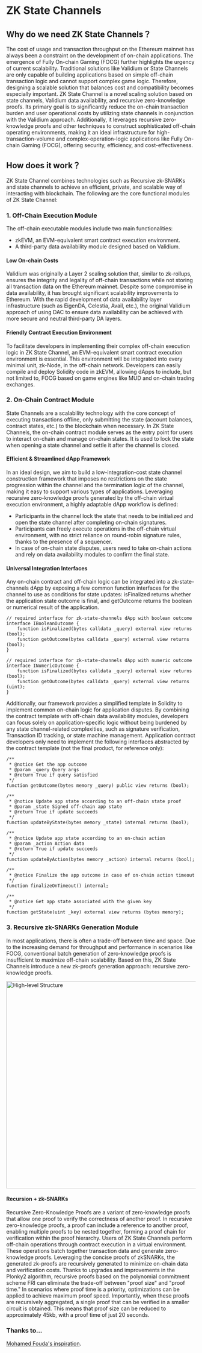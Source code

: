 # ZK State Channels
## Why do we need ZK State Channels？
The cost of usage and transaction throughput on the Ethereum mainnet has always been a constraint on the development of on-chain applications. The emergence of Fully On-chain Gaming (FOCG) further highlights the urgency of current scalability. Traditional solutions like Validium or State Channels are only capable of building applications based on simple off-chain transaction logic and cannot support complex game logic. Therefore, designing a scalable solution that balances cost and compatibility becomes especially important.
ZK State Channel is a novel scaling solution based on state channels, Validium data availability, and recursive zero-knowledge proofs. Its primary goal is to significantly reduce the on-chain transaction burden and user operational costs by utilizing state channels in conjunction with the Validium approach. Additionally, it leverages recursive zero-knowledge proofs and other techniques to construct sophisticated off-chain operating environments, making it an ideal infrastructure for high-transaction-volume and complex-operation-logic applications like Fully On-chain Gaming (FOCG), offering security, efficiency, and cost-effectiveness.
## How does it work？
ZK State Channel combines technologies such as Recursive zk-SNARKs and state channels to achieve an efficient, private, and scalable way of interacting with blockchain. The following are the core functional modules of ZK State Channel:
### 1. Off-Chain Execution Module
The off-chain executable modules include two main functionalities:
- zkEVM, an EVM-equivalent smart contract execution environment.
- A third-party data availability module designed based on Validium.
#### Low On-chain Costs
Validium was originally a Layer 2 scaling solution that, similar to zk-rollups, ensures the integrity and legality of off-chain transactions while not storing all transaction data on the Ethereum mainnet. Despite some compromise in data availability, it has brought significant scalability improvements to Ethereum. With the rapid development of data availability layer infrastructure (such as EigenDA, Celestia, Avail, etc.), the original Validium approach of using DAC to ensure data availability can be achieved with more secure and neutral third-party DA layers.
#### Friendly Contract Execution Environment
To facilitate developers in implementing their complex off-chain execution logic in ZK State Channel, an EVM-equivalent smart contract execution environment is essential. This environment will be integrated into every minimal unit, zk-Node, in the off-chain network. Developers can easily compile and deploy Solidity code in zkEVM, allowing dApps to include, but not limited to, FOCG based on game engines like MUD and on-chain trading exchanges.
### 2. On-Chain Contract Module
State Channels are a scalability technology with the core concept of executing transactions offline, only submitting the state (account balances, contract states, etc.) to the blockchain when necessary. In ZK State Channels, the on-chain contract module serves as the entry point for users to interact on-chain and manage on-chain states. It is used to lock the state when opening a state channel and settle it after the channel is closed.
#### Efficient & Streamlined dApp Framework
In an ideal design, we aim to build a low-integration-cost state channel construction framework that imposes no restrictions on the state progression within the channel and the termination logic of the channel, making it easy to support various types of applications. Leveraging recursive zero-knowledge proofs generated by the off-chain virtual execution environment, a highly adaptable dApp workflow is defined:
- Participants in the channel lock the state that needs to be initialized and open the state channel after completing on-chain signatures.
- Participants can freely execute operations in the off-chain virtual environment, with no strict reliance on round-robin signature rules, thanks to the presence of a sequencer.
- In case of on-chain state disputes, users need to take on-chain actions and rely on data availability modules to confirm the final state.
#### Universal Integration Interfaces
Any on-chain contract and off-chain logic can be integrated into a zk-state-channels dApp by exposing a few common function interfaces for the channel to use as conditions for state updates: isFinalized returns whether the application state outcome is final, and getOutcome returns the boolean or numerical result of the application.
```Solidity
// required interface for zk-state-channels dApp with boolean outcome
interface IBooleanOutcome {
    function isFinalized(bytes calldata _query) external view returns (bool);
    function getOutcome(bytes calldata _query) external view returns (bool);
}

// required interface for zk-state-channels dApp with numeric outcome
interface INumericOutcome {
    function isFinalized(bytes calldata _query) external view returns (bool);
    function getOutcome(bytes calldata _query) external view returns (uint);
}
```
Additionally, our framework provides a simplified template in Solidity to implement common on-chain logic for application disputes. By combining the contract template with off-chain data availability modules, developers can focus solely on application-specific logic without being burdened by any state channel-related complexities, such as signature verification, Transaction ID tracking, or state machine management.
Application contract developers only need to implement the following interfaces abstracted by the contract template (not the final product, for reference only):
```Solidity
/** 
 * @notice Get the app outcome 
 * @param _query Query args 
 * @return True if query satisfied 
 */
function getOutcome(bytes memory _query) public view returns (bool);

/** 
 * @notice Update app state according to an off-chain state proof 
 * @param _state Signed off-chain app state 
 * @return True if update succeeds 
 */
function updateByState(bytes memory _state) internal returns (bool);

/** 
 * @notice Update app state according to an on-chain action 
 * @param _action Action data 
 * @return True if update succeeds 
 */
function updateByAction(bytes memory _action) internal returns (bool);

/** 
 * @notice Finalize the app outcome in case of on-chain action timeout 
 */
function finalizeOnTimeout() internal;

/** 
 * @notice Get app state associated with the given key 
 */
function getState(uint _key) external view returns (bytes memory);
```
### 3. Recursive zk-SNARKs Generation Module
In most applications, there is often a trade-off between time and space. Due to the increasing demand for throughput and performance in scenarios like FOCG, conventional batch generation of zero-knowledge proofs is insufficient to maximize off-chain scalability. Based on this, ZK State Channels introduce a new zk-proofs generation approach: recursive zero-knowledge proofs.

<img src="https://github.com/zk-state-channel/zksc-poc/blob/main/zksc_pic_1.png" alt="High-level Structure" width="550" height="auto">

#### Recursion + zk-SNARKs
Recursive Zero-Knowledge Proofs are a variant of zero-knowledge proofs that allow one proof to verify the correctness of another proof. In recursive zero-knowledge proofs, a proof can include a reference to another proof, enabling multiple proofs to be nested together, forming a proof chain for verification within the proof hierarchy.
Users of ZK State Channels perform off-chain operations through contract execution in a virtual environment. These operations batch together transaction data and generate zero-knowledge proofs. Leveraging the concise proofs of zkSNARKs, the generated zk-proofs are recursively generated to minimize on-chain data and verification costs.
Thanks to upgrades and improvements in the Plonky2 algorithm, recursive proofs based on the polynomial commitment scheme FRI can eliminate the trade-off between "proof size" and "proof time." In scenarios where proof time is a priority, optimizations can be applied to achieve maximum proof speed. Importantly, when these proofs are recursively aggregated, a single proof that can be verified in a smaller circuit is obtained. This means that proof size can be reduced to approximately 45kb, with a proof time of just 20 seconds.

### Thanks to...
[Mohamed Fouda's inspiration](https://twitter.com/mohamedffouda/status/1712193022085992456?s=61&t=z6gv2VZ59wUiwkf41xNwcQ). 
